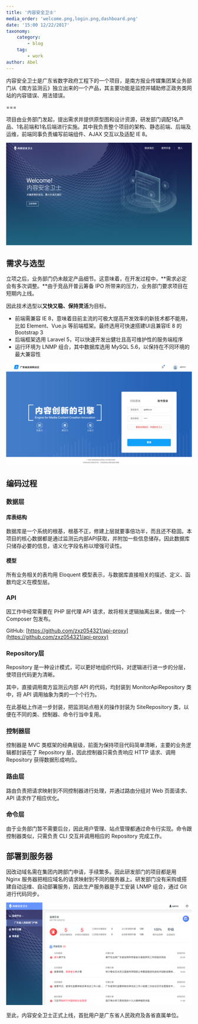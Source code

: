 ```yaml
---
title: '内容安全卫士'
media_order: 'welcome.png,login.png,dashboard.png'
date: '15:00 12/22/2017'
taxonomy:
    category:
        - blog
    tag:
        - work
author: Abel
---
```


内容安全卫士是广东省数字政府工程下的一个项目，是南方报业传媒集团某业务部门从《南方监测云》独立出来的一个产品，其主要功能是监控并辅助修正政务类网站的内容错误、用法错误。

===

项目由业务部门发起，提出需求并提供原型图和设计资源，研发部门调配1名产品、1名前端和1名后端进行实施。其中我负责整个项目的架构、静态前端、后端及运维，前端同事负责编写前端组件、AJAX 交互以及适配 IE 8。

![欢迎页面](welcome.png)

## 需求与选型

立项之后，业务部门仍未敲定产品细节。这意味着，在开发过程中，**需求必定会有多次调整。**由于竞品开普云筹备 IPO 所带来的压力，业务部门要求项目在短期内上线。

因此技术选型以**又快又稳、保持灵活**为目标。

- 前端需兼容 IE 8，意味着目前主流的可极大提高开发效率的新技术都不能用，比如 Element、Vue.js 等前端框架。最终选用可快速搭建UI且兼容IE 8 的 Bootstrap 3
- 后端框架选用 Laravel 5，可以快速开发出健壮且高可维护性的服务端程序
- 运行环境为 LNMP 组合，其中数据库选用 MySQL 5.6，以保持在不同环境的最大兼容性

![登录页面](login.png)

## 编码过程

### 数据层

#### 库表结构

数据库是一个系统的根基，根基不正，修建上层就要事倍功半，而且还不稳固。本项目的核心数据都是通过监测云内部API获取，并附加一些信息储存。因此数据库只储存必要的信息，语义化字段名称以增强可读性。

#### 模型

所有业务相关的表均用 Eloquent 模型表示，与数据库直接相关的描述、定义、函数均定义在模型层。

### API

因工作中经常需要在 PHP 层代理 API 请求，故将相关逻辑抽离出来，做成一个 Composer 包发布。

GitHub: [https://github.com/zxz054321/api-proxy](https://github.com/zxz054321/api-proxy)

### Repository层

Repository 是一种设计模式，可以更好地组织代码，对逻辑进行进一步的分层，使项目代码更为清晰。

其中，直接调用南方监测云内部 API 的代码，均封装到 MonitorApiRepository 类中，将 API 调用抽象为类的一个个行为。

在此基础上作进一步封装，把监测站点相关的操作封装为 SiteRepository 类，以便在不同的类、控制器、命令行当中复用。

### 控制器层

控制器是 MVC 类框架的经典层级，前面为保持项目代码简单清晰，主要的业务逻辑都封装在了 Repository 层，因此控制器只需负责响应 HTTP 请求、调用 Repository 获得数据形成响应。

### 路由层

路由负责把请求映射到不同控制器进行处理，并通过路由分组对 Web 页面请求、API 请求作了相应优化。

### 命令层

由于业务部门暂不需要后台，因此用户管理、站点管理都通过命令行实现。命令跟控制器类似，只需负责 CLI 交互并调用相应的 Repository 完成工作。

## 部署到服务器

因改动域名需在集团内跨部门申请，手续繁多。因此研发部门的项目都是用 Nginx 服务器把相应域名的请求映射到不同的服务器上。研发部门没有采购或搭建自动运维、自动部署服务，因此生产服务器是手工安装 LNMP 组合，通过 Git 进行代码同步。

![仪表盘](dashboard.png)

至此，内容安全卫士正式上线，首批用户是广东省人民政府及各省直属单位。